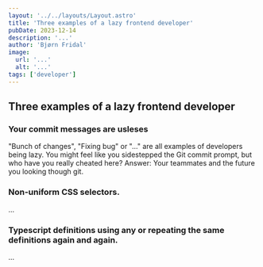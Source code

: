 ```yaml
---
layout: '../../layouts/Layout.astro'
title: 'Three examples of a lazy frontend developer'
pubDate: 2023-12-14
description: '...'
author: 'Bjørn Fridal'
image:
  url: '...'
  alt: '...'
tags: ['developer']
---
```


## Three examples of a lazy frontend developer

### Your commit messages are usleses

"Bunch of changes", "Fixing bug" or "..." are all examples of developers being lazy. You might feel like you sidestepped the Git commit prompt, but who have you really cheated here? Answer: Your teammates and the future you looking though git.

### Non-uniform CSS selectors.

...

### Typescript definitions using any or repeating the same definitions again and again.

...

